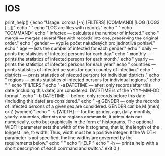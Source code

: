 # IOS

print_help()
{
    echo "Usage: corona [-h] [FILTERS] [COMMAND] [LOG [LOG2 [...]]"
    echo " "
    echo "LOG are files with records"
    echo " "
    echo "COMMAND:"
    echo "  infected — calculates the number of infected."
    echo "  merge — merges several files with records into one, preserving the original order."
    echo "  gender — vypíše počet nakažených pro jednotlivá pohlaví."
    echo "  age — lists the number of infected for each gender."
    echo "  daily — prints the statistics of infected persons for each day."
    echo "  monthly — prints the statistics of infected persons for each month."
    echo "  yearly — prints the statistics of infected persons for each year."
    echo "  countries — prints statistics of infected persons for each country of infection."
    echo "  districts — prints statistics of infected persons for individual districts."
    echo "  regions — prints statistics of infected persons for individual regions."
    echo " "
    echo "FILTERS:"
    echo "  -a DATETIME — after: only records after this date (including this date) are considered. DATETIME is of the YYYY-MM-DD format."
    echo "  -b DATETIME — before: only records before this date (including this date) are considered."
    echo "  -g GENDER — only the records of infected persons of a given sex are considered. GENDER can be M (men) or Z (women)."
    echo "  -s [WIDTH] — for the gender, age, daily, monthly, yearly, countries, districts and regions commands, it prints data not numerically,
            echo but graphically in the form of histograms. The optional WIDTH parameter sets the width of the histograms,
            that is, the length of the longest line, to width. Thus, width must be a positive integer.
            If the WIDTH parameter is not specified, the line widths are governed by the requirements below."
    echo " "
    echo "HELP:"
    echo "  -h — print a help with a short description of each command and switch."
    exit 0
}
